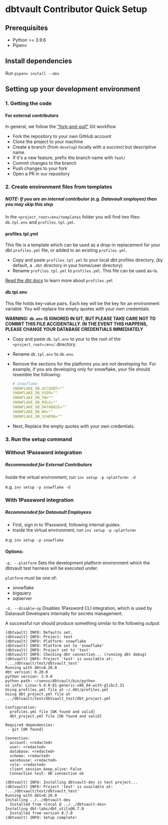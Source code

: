 # dbtvault Contributor Quick Setup

## Prerequisites

- Python >= 3.9.6
- Pipenv

## Install dependencies

Run `pipenv install --dev` 

## Setting up your development environment

### 1. Getting the code

#### For external contributors

In general, we follow the ["fork-and-pull"](https://github.com/susam/gitpr) Git workflow

- Fork the repository to your own GitHub account
- Clone the project to your machine
- Create a branch (from `develop`) locally with a succinct but descriptive name. 
- If it's a new feature, prefix the branch name with `feat/`
- Commit changes to the branch
- Push changes to your fork
- Open a PR in our repository

### 2. Create environment files from templates
##### NOTE: If you are an internal contributor (e.g. Datavault employee) then you may skip this step

In the `<project_root>/env/templates` folder you will find two files: `db.tpl.env` and `profiles.tpl.yml`.

#### profiles.tpl.yml

This file is a template which can be used as a drop-in replacement for your dbt `profiles.yml` file, or added to an existing `profiles.yml`.

- Copy and paste `profiles.tpl.yml` to your local dbt profiles directory, (by default, a `.dbt` directory in your home/user directory)
- Rename `profiles.tpl.yml` to `profiles.yml`. This file can be used as-is.

[Read the dbt docs](https://docs.getdbt.com/dbt-cli/configure-your-profile) to learn more about `profiles.yml`

#### db.tpl.env

This file holds key-value pairs. Each key will be the key for an environment variable. You will 
replace the empty quotes with your own credentials. 

**WARNING: `db.env` IS IGNORED IN GIT, BUT PLEASE TAKE CARE NOT TO COMMIT THIS FILE ACCIDENTALLY. 
IN THE EVENT THIS HAPPENS, PLEASE CHANGE YOUR DATABASE CREDENTIALS IMMEDIATELY**

- Copy and paste `db.tpl.env` to your to the root of the `<project_root>/env/` directory.
- Rename `db.tpl.env` to `db.env`. 
- Remove the sections for the platforms you are not developing for. For example, if you are developing only for snowflake, 
  your file should resemble the following:

    ```yaml
    # Snowflake
    SNOWFLAKE_DB_ACCOUNT=""
    SNOWFLAKE_DB_USER=""
    SNOWFLAKE_DB_PW=""
    SNOWFLAKE_DB_ROLE=""
    SNOWFLAKE_DB_DATABASE=""
    SNOWFLAKE_DB_WH=""
    SNOWFLAKE_DB_SCHEMA=""
    ```

- Next, Replace the empty quotes with your own credentials.


### 3. Run the setup command

### Without 1Password integration
##### Recommended for External Contributors

Inside the virtual environment, run `inv setup -p <platform> -d`

e.g. `inv setup -p snowflake -d`

### With 1Password integration
##### Recommended for Datavault Employees

- First, sign in to 1Password, following internal guides. 
- Inside the virtual environment, run `inv setup -p <platform>`

e.g. `inv setup -p snowflake`

#### Options:

`-p, --platform` Sets the development platform environment which the dbtvault test harness will be executed under.

`platform` must be one of:

- snowflake
- bigquery
- sqlserver

`-d, --disable-op` Disables 1Password CLI integration, which is used by Datavault Developers internally for secrets management. 

A successful run should produce something similar to the following output:

```shell
(dbtvault) INFO: Defaults set.
(dbtvault) INFO: Project: test
(dbtvault) INFO: Platform: snowflake
(dbtvault) INFO: Platform set to 'snowflake'
(dbtvault) INFO: Project set to 'test'
(dbtvault) INFO: Checking dbt connection... (running dbt debug)
(dbtvault) INFO: Project 'test' is available at: '.../dbtvault/test/dbtvault_test'
Running with dbt=0.20.0
dbt version: 0.20.0
python version: 3.9.0
python path: ~/venvs/dbtvault/bin/python
os info: Linux-5.4.0-81-generic-x86_64-with-glibc2.31
Using profiles.yml file at ~/.dbt/profiles.yml
Using dbt_project.yml file at .../dbtvault/test/dbtvault_test/dbt_project.yml

Configuration:
  profiles.yml file [OK found and valid]
  dbt_project.yml file [OK found and valid]

Required dependencies:
 - git [OK found]

Connection:
  account: <redacted>
  user: <redacted>
  database: <redacted>
  schema: <redacted>
  warehouse: <redacted>
  role: <redacted>
  client_session_keep_alive: False
  Connection test: OK connection ok

(dbtvault) INFO: Installing dbtvault-dev in test project...
(dbtvault) INFO: Project 'test' is available at: '.../dbtvault/test/dbtvault_test'
Running with dbt=0.20.0
Installing ../../dbtvault-dev
  Installed from <local @ ../../dbtvault-dev>
Installing dbt-labs/dbt_utils@0.7.0
  Installed from version 0.7.0
(dbtvault) INFO: Setup complete!
```